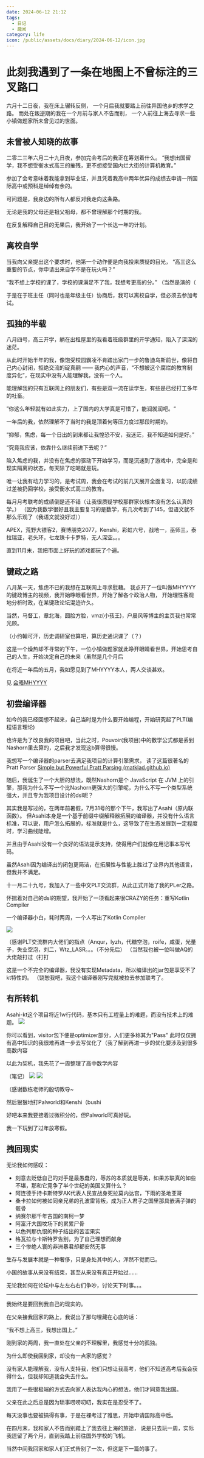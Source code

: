 ```yaml
---
date: 2024-06-12 21:12
tags:
  - 日记
  - 趣闻
category: life
icon: /public/assets/docs/diary/2024-06-12/icon.jpg
---
```

# 此刻我遇到了一条在地图上不曾标注的三叉路口

六月十二日夜，我在床上辗转反侧，
一个月后我就要踏上前往异国他乡的求学之路。
而处在叛逆期的我在一个月前与家人不告而别，
一个人前往上海去寻求一些小镇做题家所未曾见过的世面。

## 未曾被人知晓的故事

二零二三年六月二十九日夜，参加完会考后的我正在筹划着什么。
“我想出国留学，我不想受衡水式高三的摧残，更不想接受国内烂大街的计算机教育。”

参加了会考意味着我能拿到毕业证，并且凭着我高中两年优异的成绩去申请一所国际高中或预科是绰绰有余的。

可问题是，我身边的所有人都反对我走向这条路。

无论是我的父母还是祖父祖母，都不曾理解那个时期的我。

在反复解释自己目的无果后，我开始了一个长达一年的计划。

## 离校自学

当我向父亲提出这个要求时，他第一个动作便是向我投来质疑的目光，
“高三这么重要的节点，你申请出来自学不是在玩火吗？”

“我不想上学校的课了，学校的课满足不了我，我想考更高的分。”
（当然是演的（

于是在于班主任（同时也是年级主任）协商后，我可以离校自学，但必须去参加考试。

## 孤独的半载

八月四号，高三开学，躺在出租屋里的我看着班级群里的开学通知，陷入了深深的迷茫。

从此时开始半年的我，像饱受校园霸凌不肯踏出家门一步的鲁迪乌斯前世，像将自己内心封闭，拒绝交流的碇真嗣 —— 我内心的声音，“不想被这个腐烂的教育制度异化”，在现实中没有人能理解我，没有一个人。

能理解我的只有互联网上的朋友们，有些是双一流在读学生，有些是已经打工多年的社畜。

”你这么年轻就有如此实力，上了国内的大学真是可惜了，能润就润吧。“

一年后的我，依然理解不了当时的我是顶着何等压力度过那段时期的。

“抑郁，焦虑，每一个日出的到来都让我惶恐不安，我迷茫，我不知道如何是好。”

“究竟我应该，依靠什么继续前进下去呢？”

陷入焦虑的我，并没有在焦虑的驱动下开始学习，而是沉迷到了游戏中，完全是和现实隔离的状态，每天除了吃喝就是玩。

唯一让我有动力学习的，是考试周，我会在考试的前几天展开全面复习，以防成绩过差被扔回学校，接受衡水式高三的教育。

每月月考联考的成绩倒是还不错（让我很质疑学校那群家伙根本没有怎么认真的学。）
（因为我数学很好且我主要复习的是数学，有几次考到了145，但语文就不那么乐观了（我语文就没好过））


APEX，荒野大镖客2，赛博朋克2077，Kenshi，彩虹六号，战地一，巫师三，泰拉瑞亚，老头环，七龙珠卡卡罗特，无人深空。。。

直到11月末，我把市面上好玩的游戏都玩了个遍。

## 键政之路

八月某一天，焦虑不已的我想在互联网上寻求慰藉。
我点开了一位叫做MHYYYY的键政博主的视频，我开始睁眼看世界，开始了解各个政治人物，
开始理性客观地分析时政，在某键政论坛混迹许久。

当然，马督工，章北海，圆脸方脸，vmz(小孩王)，户晨风等博主的主页我也常常光顾。

（小约翰可汗，历史调研室也算吧，算历史通识课了（？）

这是一个燥热却不寻常的下午，一位小镇做题家就此睁开眼睛看世界，开始思考自己的人生，开始决定自己的未来（虽然是几个月后

在将近一年后的五月，我如愿见到了MHYYYY本人，两人交谈甚欢。

见 [会晤MHYYYY](2024-05-17)

## 初尝编译器

如今的我已经回想不起来，自己当时是为什么要开始编程，开始研究起了PLT(编程语言理论)

也许是为了改良我的项目吧，当此之时，Pouvoir(我项目)中的数学公式都是丢到Nashorn里去算的，之后我才发现这b算得很慢。

我想写一个编译器的parser去满足我项目的计算引擎需求，
读了这篇很著名的 Pratt Parser [Simple but Powerful Pratt Parsing (matklad.github.io)](https://matklad.github.io/2020/04/13/simple-but-powerful-pratt-parsing.html)


随后，我诞生了一个大胆的想法，既然Nashorn是个 JavaScript 在 JVM 上的引擎，那我为什么不写一个比Nashorn更强大的引擎呢，为什么不写一个类型系统强大，并且专为我项目设计的dsl呢？

其实我是写过的，在两年前暑假，7月31号的那个下午，我写出了Asahi（原内联函数）。
但Asahi本身是一个基于前缀中缀解释器拓展的编译器，并没有什么语言标准，可以说，用户怎么拓展的，标准就是什么，这导致了在生态发展到一定程度时，学习曲线陡增。

并且由于Asahi没有一个良好的语法提示支持，使得用户们就像在用记事本写代码。

虽然Asahi因为编译出的闭包更简洁，在拓展性与性能上胜过了业界内其他语言，但我并不满足。

十一月二十九号，我加入了一些中文PLT交流群，从此正式开始了我的PLer之路。

怀揣着对自己的dsl的期望，我开始了一项看起来很CRAZY的任务：重写Kotlin Compiler

一个编译器小白，耗时两周，一个人写出了Kotlin Compiler

![](/public/assets/docs/diary/2024-06-12/asahi-kt.png)

（感谢PLT交流群内大佬们的指点（Anqur，lyzh，代糖空泡，roife，咸蛋，光量子，失业空泡，刘二，Wtz_LASR。。。（不分先后）
（当然我也被一位叫做AQ的大佬敲打过（打打


这是一个不完全的编译器，我没有实现Metadata，所以编译出的jar包是享受不了kt特性的。
（饶恕我吧，我这个编译器刚写完就被拉去参加联考了。

## 有所转机

Asahi-kt这个项目将近1w行代码，基本只有工程量上的难题，而没有技术上的难题。
![](/public/assets/docs/diary/2024-06-12/stats.png)

你可以看到，visitor包下便是optimizer部分，人们更多称其为"Pass"
此时仅仅拥有高中知识的我很难再进一步去写优化了（我了解到再进一步的优化要涉及到很多高数内容

以此为契机，我先花了一周整理了高中数学内容

（笔记）
![](/public/assets/docs/diary/2024-06-12/senior.png)
![](/public/assets/docs/diary/2024-06-12/senior-2.png)

（感谢数栋老师的殷切教导~


然后狠狠地打Palworld和Kenshi（bushi

好吧本来我要接着过微积分的，但Palworld可真好玩。

我一下玩到了过年放寒假。

## 拽回现实

无论我如何感叹：
- 刻意去贬低自己的对手是最愚蠢的，辱苏的本质就是辱美，如果苏联真的如些不堪，那和它竞争了半个世纪的美国又算什么？
- 阿连德手持卡斯特罗AK代表人民宣战身死拉莫内达宫，下雨的圣地亚哥
- 桑卡拉如何被如同亲兄弟的孔波雷背叛，成为正人君子之国里那具嵌满子弹的骸骨
- 纳赛尔那千年古国的南柯一梦
- 阿富汗大国坟场下的累累尸骨
- 以色列那仇恨的种子结出的苦涩果实
- 格瓦拉与卡斯特罗告别，为了自己理想而献身
- 三个惨绝人寰的非洲暴君却都安然无事

生存与发展本就是一种奢侈，只是身处其中的人，浑然不觉而已。

小国的故事从来没有结束，甚至从来没有真正开始过……

无论我如何在论坛中与左左右右们争吵，讨论天下时事。。。

---

我始终是要回到我自己的现实的。

在父亲接我回家的路上，我说出了那句埋藏在心底的话：

“我不想上高三，我想出国上。”

刚到家的两周，我一直处在父亲的不理解里，我感觉十分的孤独。

为什么即使我回到家，却没有一点家的感觉？

没有家人能理解我，没有人支持我，他们只想让我高考，他们不知道高考后我会获得什么，但我却知道我会失去什么。

我用了一些很极端的方式去向家人表达我内心的想法，他们才同意我出国。

父亲在此之后总是因为琐事唠唠叨叨，我实在是忍受不了。

每天没事也要被搞得有事，于是在裸考过了雅思，开始申请国际高中后。

在四月末，我和家人不告而别踏上了我去往上海的旅途，
说是只去玩一周，实际我逗留了两个月，直到我踏上前往国外学校的飞机。

当然中间我回家和家人们正式告别了一次，但这是下一篇的事了。




